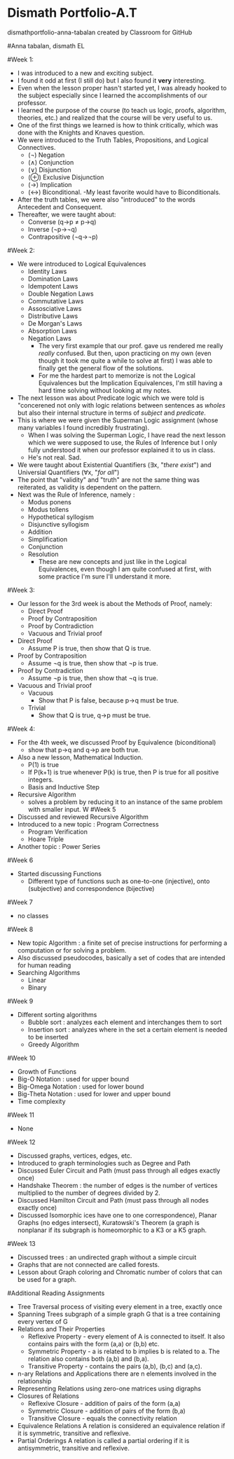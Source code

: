 # Dismath Portfolio-A.T
dismathportfolio-anna-tabalan created by Classroom for GitHub

#Anna tabalan, dismath EL

#Week 1: 
- I was introduced to a new and exciting subject.
- I found it odd at first (I still do) but I also found it **very** interesting. 
- Even when the lesson proper hasn't started yet, I was already hooked to the subject especially since I learned the accomplishments of our professor. 
- I learned the purpose of the course (to teach us logic, proofs, algorithm, theories, etc.) and realized that the course will be very useful to us.
- One of the first things we learned is how to think critically, which was done with the Knights and Knaves question.
- We were introduced to the Truth Tables, Propositions, and Logical Connectives.
  - (¬) Negation
  - (∧) Conjunction 
  - (∨) Disjunction
  - (⊕) Exclusive Disjunction
  - (→) Implication
  - (↔) Biconditional.
    -My least favorite would have to Biconditionals.
- After the truth tables, we were also "introduced" to the words Antecedent and Consequent.
- Thereafter, we were taught about:
  - Converse (q→p ≠ p→q) 
  - Inverse (¬p→¬q)
  - Contrapositive (¬q→¬p)

#Week 2:
- We were introduced to Logical Equivalences
  - Identity Laws
  - Domination Laws
  - Idempotent Laws
  - Double Negation Laws
  - Commutative Laws
  - Assosciative Laws
  - Distributive Laws
  - De Morgan's Laws
  - Absorption Laws
  - Negation Laws
    - The very first example that our prof. gave us rendered me really *really* confused. But then, upon practicing on my own (even though it took me quite a while to solve at first) I was able to finally get the general flow of the solutions.
    - For me the hardest part to memorize is not the Logical Equivalences but the Implication Equivalences, I'm still having a hard time solving without looking at my notes.
- The next lesson was about Predicate logic which we were told is "concerened not only with logic relations between sentences as *wholes* but also their internal structure in terms of *subject* and *predicate*.
- This is where we were given the Superman Logic assignment (whose many variables I found incredibly frustrating).
  - When I was solving the Superman Logic, I have read the next lesson which we were supposed to use, the Rules of Inference but I only fully understood it when our professor explained it to us in class.
  - He's not real. Sad. 
- We were taught about Existential Quantifiers (∃x, "*there exist*") and Universial Quantifiers (∀x, "*for all*")
- The point that "validity" and "truth" are not the same thing was reiterated, as validity is dependent on the pattern.
- Next was the Rule of Inference, namely :
  - Modus ponens
  - Modus tollens
  - Hypothetical syllogism
  - Disjunctive syllogism
  - Addition
  - Simplification
  - Conjunction
  - Resolution 
    - These are new concepts and just like in the Logical Equivalences, even though I am quite confused at first, with some practice I'm sure I'll understand it more.

#Week 3:
- Our lesson for the 3rd week is about the Methods of Proof, namely:
  - Direct Proof
  - Proof by Contraposition
  - Proof by Contradiction
  - Vacuous and Trivial proof
- Direct Proof
  - Assume P is true, then show that Q is true.
- Proof by Contraposition
  - Assume ¬q is true, then show that ¬p is true.
- Proof by Contradiction
  - Assume ¬p is true, then show that ¬q is true.
- Vacuous and Trivial proof
  - Vacuous
    - Show that P is false, because p→q must be true.
  - Trivial 
    - Show that Q is true,  q→p must be true.

#Week 4:
- For the 4th week, we discussed Proof by Equivalence (biconditional)
  - show that p→q and q→p are both true. 
- Also a new lesson, Mathematical Induction.
  - P(1) is true
  -  If P(k+1) is true whenever P(k) is true, then P is true for all positive integers.
    - Basis and Inductive Step
- Recursive Algorithm
  - solves a problem by reducing it to an instance of the same problem with smaller input.
W
#Week 5
- Discussed and reviewed Recursive Algorithm
- Introduced to a new topic : Program Correctness 
  - Program Verification
  - Hoare Triple
- Another topic : Power Series

#Week 6
- Started discussing Functions
  - Different type of functions such as one-to-one (injective), onto (subjective) and correspondence (bijective)

#Week 7
- no classes

#Week 8
- New topic Algorithm : a finite set of precise instructions for performing a computation or for solving a problem.
- Also discussed pseudocodes, basically a set of codes that are intended for human reading
- Searching Algorithms 
  - Linear
  - Binary

#Week 9
- Different sorting algorithms
  - Bubble sort : analyzes each element and interchanges them to sort
  - Insertion sort : analyzes where in the set a certain element is needed to be inserted
  - Greedy Algorithm
  
#Week 10
- Growth of Functions
 - Big-O Notation : used for upper bound
 - Big-Omega Notation : used for lower bound
 - Big-Theta Notation : used for lower and upper bound
- Time complexity

#Week 11
- None

#Week 12
- Discussed graphs, vertices, edges, etc.
- Introduced to graph terminologies such as Degree and Path
- Discussed Euler Circuit and Path (must pass through all edges exactly once)
- Handshake Theorem : the number of edges is the number of vertices multiplied to the number of degrees divided by 2.
- Discussed Hamilton Circuit and Path (must pass through all nodes exactly once)
- Discussed Isomorphic ices have one to one correspondence), Planar Graphs (no edges intersect), Kuratowski's Theorem (a graph is nonplanar if its subgraph is homeomorphic to a K3 or a K5 graph.

#Week 13
- Discussed trees : an undirected graph without a simple circuit
- Graphs that are not connected are called forests.
- Lesson about Graph coloring and Chromatic number of colors that can be used for a graph.

#Additional Reading Assignments

- Tree Traversal
    process of visiting every element in a tree, exactly once
- Spanning Trees
    subgraph of a simple graph G that is a tree containing every vertex of G
- Relations and Their Properties
   - Reflexive Property - every element of A is connected to itself. It also contains pairs with the form (a,a) or (b,b) etc.
   - Symmetric Property - a is related to b implies b is related to a. The relation also contains both (a,b) and (b,a).
   - Transitive Property - contains the pairs (a,b), (b,c) and (a,c).
- n-ary Relations and Applications
   there are n elements involved in the relationship
- Representing Relations
   using zero-one matrices
   using digraphs
- Closures of Relations
   - Reflexive Closure - addition of pairs of the form (a,a)
   - Symmetric Closure - addition of pairs of the form (b,a)
   - Transitive Closure - equals the connectivity relation
- Equivalence Relations
    A relation is considered an equivalence relation if it is symmetric, transitive and reflexive.
- Partial Orderings
    A relation is called a partial ordering if it is antisymmetric, transitive and reflexive.
